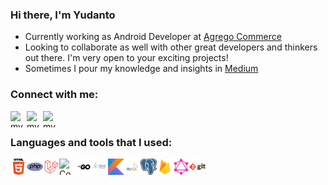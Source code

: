 ### Hi there, I'm Yudanto
- Currently working as Android Developer at [Agrego Commerce][agrego]
- Looking to collaborate as well with other great developers and thinkers out there. I'm very open to your exciting projects!
- Sometimes I pour my knowledge and insights in [Medium][medium]

### Connect with me:
[<img align="left" alt="my gmail" height="26" width="26" src="https://cdn.jsdelivr.net/npm/simple-icons@v3/icons/gmail.svg"/>][gmail]
[<img align="left" alt="my outlook mail" height="26" width="26" src="https://cdn.jsdelivr.net/npm/simple-icons@v3/icons/microsoftoutlook.svg"/>][outlook]
[<img align="left" alt="my linkedin" height="26" width="26" src="https://cdn.jsdelivr.net/npm/simple-icons@v3/icons/linkedin.svg"/>][linkedin]

<br />

### Languages and tools that I used:
<img align="left" alt="HTML" height="26" width="26" src="https://raw.githubusercontent.com/github/explore/80688e429a7d4ef2fca1e82350fe8e3517d3494d/topics/html/html.png" />
<img align="left" alt="PHP" height="26" width="26" src="https://raw.githubusercontent.com/github/explore/ccc16358ac4530c6a69b1b80c7223cd2744dea83/topics/php/php.png" />
<img align="left" alt="Laravel" height="26" width="26" src="https://raw.githubusercontent.com/github/explore/56a826d05cf762b2b50ecbe7d492a839b04f3fbf/topics/laravel/laravel.png" />
<img align="left" alt="Codeigniter" height="26" width="26" src="https://www.codeigniter.com/assets/images/codeigniter4logo.png" />
<img align="left" alt="Golang" height="26" width="26" src="https://raw.githubusercontent.com/github/explore/80688e429a7d4ef2fca1e82350fe8e3517d3494d/topics/go/go.png" />
<img align="left" alt="Java" height="26" width="26" src="https://raw.githubusercontent.com/github/explore/80688e429a7d4ef2fca1e82350fe8e3517d3494d/topics/java/java.png" />
<img align="left" alt="Kotlin" height="26" width="26" src="https://raw.githubusercontent.com/github/explore/80688e429a7d4ef2fca1e82350fe8e3517d3494d/topics/kotlin/kotlin.png" />
<img align="left" alt="MySQL" height="26" width="26" src="https://raw.githubusercontent.com/github/explore/80688e429a7d4ef2fca1e82350fe8e3517d3494d/topics/mysql/mysql.png" />
<img align="left" alt="PostgreSQL" height="26" width="26" src="https://raw.githubusercontent.com/github/explore/80688e429a7d4ef2fca1e82350fe8e3517d3494d/topics/postgresql/postgresql.png" />
<img align="left" alt="Firebase" height="26" width="26" src="https://raw.githubusercontent.com/github/explore/80688e429a7d4ef2fca1e82350fe8e3517d3494d/topics/firebase/firebase.png" />
<img align="left" alt="GraphQL" height="26" width="26" src="https://raw.githubusercontent.com/github/explore/5c058a388828bb5fde0bcafd4bc867b5bb3f26f3/topics/graphql/graphql.png" />
<img align="left" alt="Git" height="26" width="26" src="https://raw.githubusercontent.com/github/explore/80688e429a7d4ef2fca1e82350fe8e3517d3494d/topics/git/git.png" />

<br />
<br />

[agrego]: https://agrego.id/
[gmail]: youdant@gmail.com
[outlook]: yudantoanas@hotmail.com
[linkedin]: https://linkedin.com/in/yudantoanas
[medium]: https://medium.com/@yudanto


